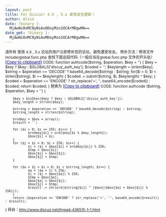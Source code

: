 ```yaml
---
layout: post
title: For Discuz! 4.X , 5.x 紧急安全更新！
author: Alvin
date: !binary |-
  MjAwNi0xMC0yNiAxODoyMzo1OCArMDgwMA==
date_gmt: !binary |-
  MjAwNi0xMC0yNiAxMDoyMzo1OCArMDgwMA==
---
```

<div style="FONT-SIZE: 12px">请所有 使用 4.X , 5.x 论坛的用户立即修补您的论坛，避免遭受攻击。
修补方法：修改文件  include/global.func.php
查找下面这段代码（一般应当在global.func.php 文件的开头处）
<a href="http://www.discuz.net/thread-436515-1-1.html###" target="_blank"><font size="2"><font color="#0000ff">[Copy to clipboard]</font></font></a>
CODE:
function authcode($string, $operation, $key = '') {
        $key = $key ? $key : $GLOBALS['discuz_auth_key'];
        $coded = '';
        $keylength = strlen($key);
        $string = $operation == 'DECODE' ? base64_decode($string) : $string;
        for($i = 0; $i < strlen($string); $i += $keylength) {
                $coded .= substr($string, $i, $keylength) ^ $key;
        }
        $coded = $operation == 'ENCODE' ? str_replace('=', '', base64_encode($coded)) : $coded;
        return $coded;
}
替换为
<a href="http://www.discuz.net/thread-436515-1-1.html###" target="_blank"><font size="2"><font color="#0000ff">[Copy to clipboard]</font></font></a>
CODE:
function authcode ($string, $operation, $key = '') {
        
        $key = bin2hex($key ? $key : $GLOBALS['discuz_auth_key']);
        $key_length = strlen($key);
        
        $string = $operation == 'DECODE' ? base64_decode($string) : $string;
        $string_length = strlen($string);
                
        $rndkey = $box = array();
        $result = '';
        
        for ($i = 0; $i <= 255; $i++) {
                $rndkey[$i] = ord($key[$i % $key_length]);
                $box[$i] = $i;
        }
        for ($j = $i = 0; $i < 256; $i++) {
                $j = ($j + $box[$i] + $rndkey[$i]) % 256;
                $tmp = $box[$i];
                $box[$i] = $box[$j];
                $box[$j] = $tmp;
        }
        
        for ($a = $j = $i = 0; $i < $string_length; $i++) {
                $a = ($a + 1) % 256;
                $j = ($j + $box[$a]) % 256;
                $tmp = $box[$a];
                $box[$a] = $box[$j];
                $box[$j] = $tmp;
                $result .= chr(ord($string[$i]) ^ ($box[($box[$a] + $box[$j]) % 256]));
        }
        return ($operation == 'ENCODE' ? str_replace('=', '', base64_encode($result)) : $result);
}
转自：<a href="http://www.discuz.net/thread-436515-1-1.html" target="_blank">http://www.discuz.net/thread-436515-1-1.html</a></div>
